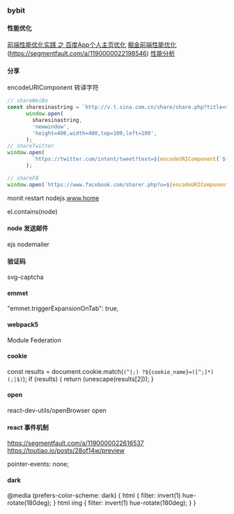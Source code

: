 ### bybit
#### 性能优化
[前端性能优化实践 之 百度App个人主页优化](https://segmentfault.com/a/1190000022194498)
[掘金前端性能优化](https://juejin.im/search?query=%E5%89%8D%E7%AB%AF%E6%80%A7%E8%83%BD%E4%BC%98%E5%8C%96&type=all)
[](https://segmentfault.com/a/1190000022205291)(https://segmentfault.com/a/1190000022198546)
[性能分析](https://juejin.im/post/5e849e6de51d4546e14f4304)

#### 分享
encodeURIComponent 转译字符
```js
// shareWeiBo
const sharesinastring = `http://v.t.sina.com.cn/share/share.php?title=${encodeURIComponent(`${share} ${shareUrl}`)}&url=${encodeURIComponent(shareUrl)}&content=utf-8&sourceUrl=${encodeURIComponent(shareUrl)}&pic=${'picurl'}`;
      window.open(
        sharesinastring,
        'newwindow',
        'height=400,width=400,top=100,left=100',
      );
// shareTwitter
window.open(
        `https://twitter.com/intent/tweet?text=${encodeURIComponent(`${share} ${shareUrl}`)}`,
      ); 

// shareFB
window.open(`https://www.facebook.com/sharer.php?u=${encodeURIComponent(shareUrl)}`);           
```      
monit restart nodejs.www.home 


el.contains(node)
#### node 发送邮件
ejs nodemailer
#### 验证码
svg-captcha
#### emmet
"emmet.triggerExpansionOnTab": true,
#### webpack5
Module Federation 
#### cookie
const results = document.cookie.match(`(^|;) ?${cookie_name}=([^;]*)(;|$)`);
if (results) {
  return (unescape(results[2]));
}
#### open
react-dev-utils/openBrowser 
open
#### react 事件机制
https://segmentfault.com/a/1190000022616537
https://toutiao.io/posts/28of14w/preview

pointer-events: none;
#### dark
@media (prefers-color-scheme: dark) {
  html {
    filter: invert(1) hue-rotate(180deg);
  }
  html img {
    filter: invert(1) hue-rotate(180deg);
  }
}
